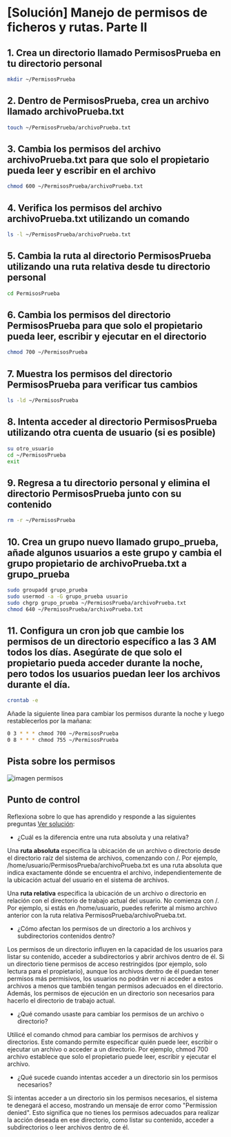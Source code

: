 # [Solución] Manejo de permisos de ficheros y rutas. Parte II

## 1. Crea un directorio llamado PermisosPrueba en tu directorio personal

~~~sh
mkdir ~/PermisosPrueba
~~~

## 2. Dentro de PermisosPrueba, crea un archivo llamado archivoPrueba.txt
 
~~~sh
touch ~/PermisosPrueba/archivoPrueba.txt

~~~

## 3. Cambia los permisos del archivo archivoPrueba.txt para que solo el propietario pueda leer y escribir en el archivo

~~~sh
chmod 600 ~/PermisosPrueba/archivoPrueba.txt

~~~

## 4. Verifica los permisos del archivo archivoPrueba.txt utilizando un comando

~~~sh
ls -l ~/PermisosPrueba/archivoPrueba.txt

~~~

## 5. Cambia la ruta al directorio PermisosPrueba utilizando una ruta relativa desde tu directorio personal

~~~sh
cd PermisosPrueba

~~~

## 6. Cambia los permisos del directorio PermisosPrueba para que solo el propietario pueda leer, escribir y ejecutar en el directorio

~~~sh
chmod 700 ~/PermisosPrueba

~~~

## 7. Muestra los permisos del directorio PermisosPrueba para verificar tus cambios

~~~sh
ls -ld ~/PermisosPrueba

~~~

## 8. Intenta acceder al directorio PermisosPrueba utilizando otra cuenta de usuario (si es posible)

~~~sh
su otro_usuario
cd ~/PermisosPrueba
exit
~~~

## 9. Regresa a tu directorio personal y elimina el directorio PermisosPrueba junto con su contenido

~~~sh
rm -r ~/PermisosPrueba
~~~

## 10. Crea un grupo nuevo llamado grupo_prueba, añade algunos usuarios a este grupo y cambia el grupo propietario de archivoPrueba.txt a grupo_prueba

~~~sh
sudo groupadd grupo_prueba
sudo usermod -a -G grupo_prueba usuario
sudo chgrp grupo_prueba ~/PermisosPrueba/archivoPrueba.txt
chmod 640 ~/PermisosPrueba/archivoPrueba.txt
~~~

## 11. Configura un cron job que cambie los permisos de un directorio específico a las 3 AM todos los días. Asegúrate de que solo el propietario pueda acceder durante la noche, pero todos los usuarios puedan leer los archivos durante el día.

~~~sh
crontab -e
~~~

Añade la siguiente línea para cambiar los permisos durante la noche y luego restablecerlos por la mañana:

~~~sh
0 3 * * * chmod 700 ~/PermisosPrueba
0 8 * * * chmod 755 ~/PermisosPrueba
~~~


## Pista sobre los permisos

![imagen permisos](https://gitlab.com/Nuria_Liano/skilly/-/raw/023ab0707fc4a6ff18f1cc831777c7a8fd94a70c/img/permisos.png)

## Punto de control
Reflexiona sobre lo que has aprendido y responde a las siguientes preguntas [Ver solución]():

- ¿Cuál es la diferencia entre una ruta absoluta y una relativa?

Una **ruta absoluta** especifica la ubicación de un archivo o directorio desde el directorio raíz del sistema de archivos, comenzando con /. Por ejemplo, /home/usuario/PermisosPrueba/archivoPrueba.txt es una ruta absoluta que indica exactamente dónde se encuentra el archivo, independientemente de la ubicación actual del usuario en el sistema de archivos.

Una **ruta relativa** especifica la ubicación de un archivo o directorio en relación con el directorio de trabajo actual del usuario. No comienza con /. Por ejemplo, si estás en /home/usuario, puedes referirte al mismo archivo anterior con la ruta relativa PermisosPrueba/archivoPrueba.txt.

- ¿Cómo afectan los permisos de un directorio a los archivos y subdirectorios contenidos dentro?

Los permisos de un directorio influyen en la capacidad de los usuarios para listar su contenido, acceder a subdirectorios y abrir archivos dentro de él. Si un directorio tiene permisos de acceso restringidos (por ejemplo, solo lectura para el propietario), aunque los archivos dentro de él puedan tener permisos más permisivos, los usuarios no podrán ver ni acceder a estos archivos a menos que también tengan permisos adecuados en el directorio. Además, los permisos de ejecución en un directorio son necesarios para hacerlo el directorio de trabajo actual.

- ¿Qué comando usaste para cambiar los permisos de un archivo o directorio?

Utilicé el comando chmod para cambiar los permisos de archivos y directorios. Este comando permite especificar quién puede leer, escribir o ejecutar un archivo o acceder a un directorio. Por ejemplo, chmod 700 archivo establece que solo el propietario puede leer, escribir y ejecutar el archivo.

- ¿Qué sucede cuando intentas acceder a un directorio sin los permisos necesarios?

Si intentas acceder a un directorio sin los permisos necesarios, el sistema te denegará el acceso, mostrando un mensaje de error como "Permission denied". Esto significa que no tienes los permisos adecuados para realizar la acción deseada en ese directorio, como listar su contenido, acceder a subdirectorios o leer archivos dentro de él.


